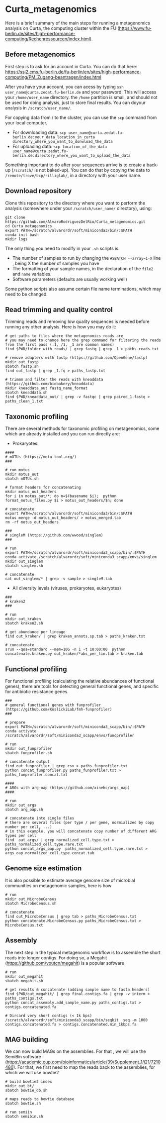 # Curta_metagenomics

Here is a brief summary of the main steps for running a metagenomics analysis on Curta, the computing cluster within the FU (https://www.fu-berlin.de/sites/high-performance-computing/Rechenressourcen/index.html).  

## Before metagenomics

First step is to ask for an account in Curta. You can do that here: https://ssl2.cms.fu-berlin.de/fu-berlin/en/sites/high-performance-computing/PM_Zugang-beantragen/index.html 

After you have your account, you can acess by typing `ssh user_name@curta.zedat.fu-berlin.de` and your password. This will access your `/home/user_name` directory. the `/home` partition is small, and should not be used for doing analysis, just to store final results. You can doyour analysis in `/scratch/user_name/`. 

For copying data from / to the cluster, you can use the `scp` command from your local computer. 
- For downloading data: `scp user_name@curta.zedat.fu-berlin.de:your_data_location_in_curta directory_where_you_want_to_donwload_the_data`
- For uploading data: `scp location_of_the_data user_name@curta.zedat.fu-berlin.de:directory_where_you_want_to_upload_the_data`

Something important to do after your sequences arrive is to create a back-up (`/scratch/` is not baked-up). You can do that by copying the data to `/remote/trove/bcp/rilliglab/`, in a directory with your user name. 

## Download repository

Clone this repository to the directory where you want to perform the analysis (somewhere under your ```/scratch/user_name/``` directory), using:

```
git clone https://github.com/AlvaroRodriguezDelRio/Curta_metagenomics.git
cd Curta_metagenomics
export PATH=/scratch/alvarordr/soft/miniconda3/bin/:$PATH
conda init bash
mkdir logs
```

The only thing you need to modify in your `.sh` scripts is:
- The number of samples to run by changing the ```#SBATCH --array=1-X``` line , being X the number of samples you have
- The formatting of your sample names, in the declaration of the `file2` and `name` variables.
- Software parameters (defaults are usually working well)

Some python scripts also assume certain file name terminations, which may need to be changed. 

## Read trimming and quality control 

Trimming reads and removing low quality sequences is needed before running any other analysis. Here is how you may do it:

```
# get paths to files where the metagenomics reads are
# you may need to change here the grep command for filtering the reads from the first pass (.1, /1, _1 are common names)
find $PWD/folder_with_reads/ | grep fastq | grep _1 > paths_reads.txt

# remove adapters with fastp (https://github.com/OpenGene/fastp)
mkdir out_fastp
sbatch fastp.sh
find out_fastp | grep _1.fq > paths_fastp.txt

# trimmm and filter the reads with kneaddata (https://github.com/biobakery/kneaddata)
mkdir kneaddata_out fastq_name_format
sbatch kneaddata.sh
find $PWD/kneaddata_out/ | grep -v fastqc | grep paired_1.fastq > paths_clean_1.txt
```

## Taxonomic profiling 

There are several methods for taxonomic profiling on metagenomics, some which are already installed and you can run directly are:

- Prokaryotes:
  
```
####
# mOTUs (https://motu-tool.org/)
###

# run motus
mkdir motus_out
sbatch mOTUs.sh

# format headers for concatenating
mkdir motus_out_headers
for i in motus_out/*; do n=$(basename $i);  python format_motus_files.py $i > motus_out_headers/$n; done

# concatenate 
export PATH=/scratch/alvarordr/soft/miniconda3/bin/:$PATH
motus merge -d motus_out_headers/ > motus_merged.tab
rm -rf motus_out_headers

###
# singleM (https://github.com/wwood/singlem)
###

# run 
export PATH=/scratch/alvarordr/soft/miniconda3_scapp/bin/:$PATH
conda activate /scratch/alvarordr/soft/miniconda3_scapp/envs/singlem
mkdir out_singlem
sbatch singlem.sh

# concatenate
cat out_singlem/* | grep -v sample > singleM.tab

```

- All diversity levels (viruses, prokaryotes, eukaryotes)


```
###
# kraken2 
###

# run 
mkdir out_kraken
sbatch kraken2.sh

# get abundance per lineage 
find out_kraken/ | grep kraken_annots.sp.tab > paths_kraken.txt

# concatenate
srun --qos=standard --mem=10G -n 1 -t 10:00:00  python concatenate.kraken.py out_kraken/*abs_per_lin.tab > kraken.tab
```
## Functional profiling 

For functional profiling (calculating the relative abundances of functional genes), there are tools for detecting general functional genes, and specific for antibiotic resistance genes.

```
###
# general functional genes with funprofiler (https://github.com/KoslickiLab/fmh-funprofiler)
###

# prepare
export PATH=/scratch/alvarordr/soft/miniconda3_scapp/bin/:$PATH
conda activate /scratch/alvarordr/soft/miniconda3_scapp/envs/funcprofiler

# run 
mkdir out_funprofiler
sbatch funprofiler.sh

# concatenate output
find out_funprofiler | grep csv > paths_funprofiler.txt
python concat_funprofiler.py paths_funprofiler.txt > paths_funprofiler.concat.txt

####
# ARGs with arg-oap (https://github.com/xinehc/args_oap)
####

# run
mkdir out_args
sbatch arg_oap.sh

# concatenate into single files
# there are several files (per type / per gene, normialized by copy number per cell, ...)
# in this example, you will concatenate copy number of different ARG types per cell 
find  out_args/ | grep normalized_cell.type.txt > paths_normalized_cell.type.rare.txt
python concat_args_oap.py  paths_normalized_cell.type.rare.txt > args_oap.normalized_cell.type.concat.tab
```

## Genome size estimation 

It is also possible to estimate average genome size of microbial communities on metagenomic samples, here is how


```
# run 
mkdir out_MicrobeCensus
sbatch MicrobeCensus.sh

# concatenate
find out_MicrobeCensus | grep tab > paths_MicrobeCensus.txt
python concatenate.MicrobeCensus.py paths_MicrobeCensus.txt > MicrobeCensus.txt
```


## Assembly

The next step in the typical metagenomic workflow is to assemble the short reads into longer contigs. For doing so, a Megahit (https://github.com/voutcn/megahit) is a popular software  

```
# run 
mkdir out_megahit
sbatch megahit.sh

# get results & concatenate (adding sample name to fasta headers) 
find $PWD/out_megahit/ | grep final.contigs.fa | grep -v interm > paths_contigs.txt
python concat_assembly.add_sample_name.py paths_contigs.txt > contigs.concatenated.fa

# Dircard very short contigs (< 1k bps)
/scratch/alvarordr/soft/miniconda3_scapp/bin/seqkit  seq -m 1000 contigs.concatenated.fa > contigs.concatenated.min_1kbps.fa

```

## MAG building 

We can now build MAGs on the assemblies. For that , we will use the SemiBin software (https://academic.oup.com/bioinformatics/article/39/Supplement_1/i21/7210480). For that, we first need to map the reads back to the assemblies, for which we will use bowtie2

```
# build bowtie2 index 
mkdir out_bt/
sbatch bowtie_db.sh

# maps reads to bowtie database
sbatch bowtie.sh

# run semiin 
sbatch semibin.sh

```




